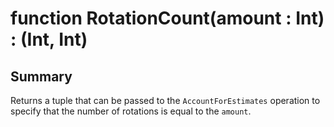 # function RotationCount(amount : Int) : (Int, Int)

## Summary
Returns a tuple that can be passed to the `AccountForEstimates` operation
to specify that the number of rotations is equal to the `amount`.
